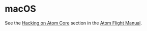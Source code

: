 # macOS

See the [Hacking on Atom Core](https://flight-manual.atom.io/hacking-atom/sections/hacking-on-atom-core/#platform-mac) section in the [Atom Flight Manual](https://flight-manual.atom.io).

